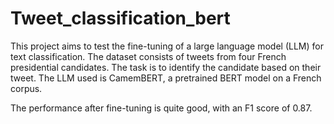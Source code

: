 # Tweet_classification_bert
This project aims to test the fine-tuning of a large language model (LLM) for text classification.
The dataset consists of tweets from four French presidential candidates.
The task is to identify the candidate based on their tweet.
The LLM used is CamemBERT, a pretrained BERT model on a French corpus.

The performance after fine-tuning is quite good, with an F1 score of 0.87.
